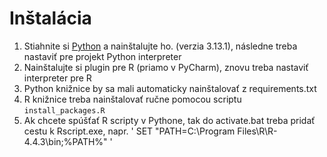 ﻿# Inštalácia
1. Stiahnite si [Python](https://www.python.org/downloads/) a nainštalujte ho. (verzia 3.13.1), následne treba nastaviť pre projekt Python interpreter
2. Nainštalujte si plugin pre R (priamo v PyCharm), znovu treba nastaviť interpreter pre R
3. Python knižnice by sa mali automaticky nainštalovať z requirements.txt
4. R knižnice treba nainštalovať ručne pomocou scriptu `install_packages.R`
5. Ak chcete spúšťať R scripty v Pythone, tak do activate.bat treba pridať cestu k Rscript.exe, napr. ' SET "PATH=C:\Program Files\R\R-4.4.3\bin;%PATH%" '
